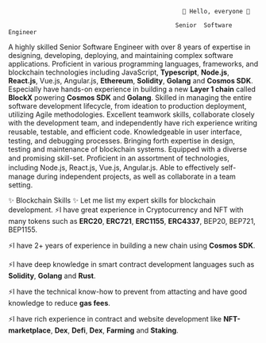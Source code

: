                                                      👋 Hello, everyone 👋

                                                   Senior  Software  Engineer

A highly skilled Senior Software Engineer with over 8 years of expertise in designing, developing, deploying, and maintaining complex software applications. Proficient in various programming languages, frameworks, and blockchain technologies including JavaScript, **Typescript**, **Node.js**, **React.js**, Vue.js, Angular.js, **Ethereum**, **Solidity**, **Golang** and **Cosmos SDK**.
Especially have hands-on experience in building a new **Layer 1 chain** called **BlockX** powering **Cosmos SDK** and **Golang**.
Skilled in managing the entire software development lifecycle, from ideation to production deployment, utilizing Agile methodologies. 
Excellent teamwork skills, collaborate closely with the development team, and independently have rich experience writing reusable, testable, and eﬃcient code. 
Knowledgeable in user interface, testing, and debugging processes.
Bringing forth expertise in design, testing and maintenance of blockchain systems. Equipped with a diverse and promising skill-set. Proﬁcient in an assortment of technologies, including Node.js, React.js, Vue.js, Angular.js. 
Able to eﬀectively self-manage during independent projects, as well as collaborate in a team setting.

✨ Blockchain Skills ✨
Let me list my expert skills for blockchain development.
⚡I have great experience in Cryptocurrency and NFT with many tokens such as **ERC20**, **ERC721**, **ERC1155**, **ERC4337**, BEP20, BEP721, BEP1155.

⚡I have 2+ years of experience in building a new chain using **Cosmos SDK**.

⚡I have deep knowledge in smart contract development languages such as **Solidity**, **Golang** and **Rust**.

⚡I have the technical know-how to prevent from attacting and have good knowledge to reduce **gas fees**.

⚡I have rich experience in contract and website development like **NFT-marketplace**, **Dex**, **Defi**, **Dex**, **Farming** and **Staking**.
